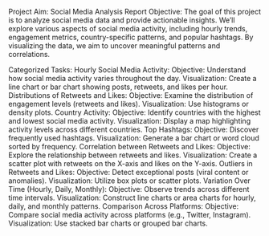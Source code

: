Project Aim: Social Media Analysis Report
Objective:
The goal of this project is to analyze social media data and provide actionable insights. We’ll explore various aspects of social media activity, including hourly trends, engagement metrics, country-specific patterns, and popular hashtags. By visualizing the data, we aim to uncover meaningful patterns and correlations.

Categorized Tasks:
Hourly Social Media Activity:
Objective: Understand how social media activity varies throughout the day.
Visualization: Create a line chart or bar chart showing posts, retweets, and likes per hour.
Distributions of Retweets and Likes:
Objective: Examine the distribution of engagement levels (retweets and likes).
Visualization: Use histograms or density plots.
Country Activity:
Objective: Identify countries with the highest and lowest social media activity.
Visualization: Display a map highlighting activity levels across different countries.
Top Hashtags:
Objective: Discover frequently used hashtags.
Visualization: Generate a bar chart or word cloud sorted by frequency.
Correlation between Retweets and Likes:
Objective: Explore the relationship between retweets and likes.
Visualization: Create a scatter plot with retweets on the X-axis and likes on the Y-axis.
Outliers in Retweets and Likes:
Objective: Detect exceptional posts (viral content or anomalies).
Visualization: Utilize box plots or scatter plots.
Variation Over Time (Hourly, Daily, Monthly):
Objective: Observe trends across different time intervals.
Visualization: Construct line charts or area charts for hourly, daily, and monthly patterns.
Comparison Across Platforms:
Objective: Compare social media activity across platforms (e.g., Twitter, Instagram).
Visualization: Use stacked bar charts or grouped bar charts.
